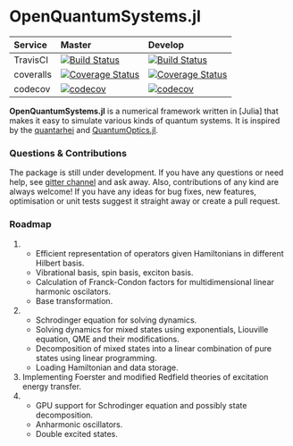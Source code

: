 # OpenQuantumSystems.jl

| Service  | Master  | Develop  |
| :------- | :------ | :------- |
| TravisCI | [![Build Status](https://travis-ci.org/detrin/OpenQuantumSystems.jl.svg?branch=master)](https://travis-ci.org/detrin/OpenQuantumSystems.jl) | [![Build Status](https://travis-ci.org/detrin/OpenQuantumSystems.jl.svg?branch=devel)](https://travis-ci.org/detrin/OpenQuantumSystems.jl) |
| coveralls | [![Coverage Status](https://coveralls.io/repos/JuliaLang/Example.jl/badge.svg?branch=master)](https://coveralls.io/r/detrin/OpenQuantumSystems.jl?branch=master) | [![Coverage Status](https://coveralls.io/repos/github/detrin/OpenQuantumSystems.jl/badge.svg?branch=devel)](https://coveralls.io/github/detrin/OpenQuantumSystems.jl?branch=devel) |
| codecov | [![codecov](https://codecov.io/gh/detrin/OpenQuantumSystems.jl/branch/master/graph/badge.svg)](https://codecov.io/gh/detrin/OpenQuantumSystems.jl) | [![codecov](https://codecov.io/gh/detrin/OpenQuantumSystems.jl/branch/devel/graph/badge.svg)](https://codecov.io/gh/detrin/OpenQuantumSystems.jl) |


**OpenQuantumSystems.jl** is a numerical framework written in [Julia] that makes it easy to simulate various kinds of quantum systems. It is inspired by the [quantarhei](https://github.com/tmancal74/quantarhei) and [QuantumOptics.jl](https://github.com/qojulia/QuantumOptics.jl).

### Questions & Contributions

The package is still under development. If you have any questions or need help, see [gitter channel](https://gitter.im/OpenQuantumSystems-jl/community) and ask away. Also, contributions of any kind are always welcome! If you have any ideas for bug fixes, new features, optimisation or unit tests suggest it straight away or create a pull request.

### Roadmap
1. * Efficient representation of operators given Hamiltonians in different Hilbert basis.
   * Vibrational basis, spin basis, exciton basis.
   * Calculation of Franck-Condon factors for multidimensional linear harmonic oscilators.
   * Base transformation.
2. * Schrodinger equation for solving dynamics.
   * Solving dynamics for mixed states using exponentials, Liouville equation, QME and their modifications.
   * Decomposition of mixed states into a linear combination of pure states using linear programming.
   * Loading Hamiltonian and data storage.
3. Implementing Foerster and modified Redfield theories of excitation energy transfer.
4. * GPU support for Schrodinger equation and possibly state decomposition.
   * Anharmonic oscillators.
   * Double excited states.

  